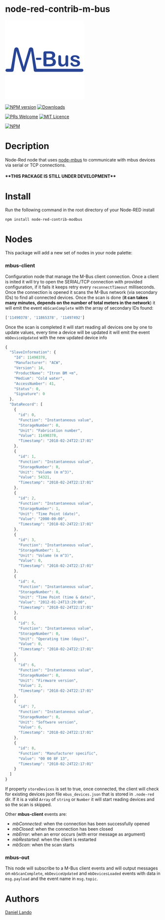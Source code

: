 # node-red-contrib-m-bus
![Logo](images/mbus.png)

[![NPM version](http://img.shields.io/npm/v/node-red-contrib-m-bus.svg)](https://www.npmjs.com/package/node-red-contrib-m-bus)
[![Downloads](https://img.shields.io/npm/dm/node-red-contrib-m-bus.svg)](https://www.npmjs.com/package/node-red-contrib-m-bus)

[![PRs Welcome](https://img.shields.io/badge/PRs-welcome-brightgreen.svg?style=flat-square)](http://makeapullrequest.com)
[![MIT Licence](https://badges.frapsoft.com/os/mit/mit.png?v=103)](https://opensource.org/licenses/mit-license.php)

[![NPM](https://nodei.co/npm/node-red-contrib-m-bus.png?downloads=true)](https://nodei.co/npm/node-red-contrib-m-bus/)

# Decription

Node-Red node that uses [node-mbus](https://github.com/Apollon77/node-mbus) to communicate with mbus devices via serial or TCP connections.

#### \*\*THIS PACKAGE IS STILL UNDER DEVELOPMENT\*\*

# Install

Run the following command in the root directory of your Node-RED install

    npm install node-red-contrib-modbus

# Nodes

This package will add a new set of nodes in your node palette:

### mbus-client

Configuration node that manage the M-Bus client connection. Once a client is inited it will try to open the SERIAL/TCP connection with provided configuration, if it fails it keeps retry every `reconnectTimeout` milliseconds. Once the connection is opened it scans the M-Bus network (via secondary IDs) to find all connected devices. Once the scan is done (**it can takes many minutes, depends on the number of total meters in the network**) it will emit the event `mbScanComplete` with the array of secondary IDs found:

```javascript
['11490378', '11865378', '11497492']
```

Once the scan is completed it will start reading all devices one by one to update values, every time a device will be updated it will emit the event `mbDeviceUpdated` with the new updated device info

```javascript
{
  "SlaveInformation": {
    "Id": 11490378,
    "Manufacturer": "ACW",
    "Version": 14,
    "ProductName": "Itron BM +m",
    "Medium": "Cold water",
    "AccessNumber": 41,
    "Status": 0,
    "Signature": 0
  },
  "DataRecord": [
    {
      "id": 0,
      "Function": "Instantaneous value",
      "StorageNumber": 0,
      "Unit": "Fabrication number",
      "Value": 11490378,
      "Timestamp": "2018-02-24T22:17:01"
    },
    {
      "id": 1,
      "Function": "Instantaneous value",
      "StorageNumber": 0,
      "Unit": "Volume (m m^3)",
      "Value": 54321,
      "Timestamp": "2018-02-24T22:17:01"
    },
    {
      "id": 2,
      "Function": "Instantaneous value",
      "StorageNumber": 1,
      "Unit": "Time Point (date)",
      "Value": "2000-00-00",
      "Timestamp": "2018-02-24T22:17:01"
    },
    {
      "id": 3,
      "Function": "Instantaneous value",
      "StorageNumber": 1,
      "Unit": "Volume (m m^3)",
      "Value": 0,
      "Timestamp": "2018-02-24T22:17:01"
    },
    {
      "id": 4,
      "Function": "Instantaneous value",
      "StorageNumber": 0,
      "Unit": "Time Point (time & date)",
      "Value": "2012-01-24T13:29:00",
      "Timestamp": "2018-02-24T22:17:01"
    },
    {
      "id": 5,
      "Function": "Instantaneous value",
      "StorageNumber": 0,
      "Unit": "Operating time (days)",
      "Value": 0,
      "Timestamp": "2018-02-24T22:17:01"
    },
    {
      "id": 6,
      "Function": "Instantaneous value",
      "StorageNumber": 0,
      "Unit": "Firmware version",
      "Value": 2,
      "Timestamp": "2018-02-24T22:17:01"
    },
    {
      "id": 7,
      "Function": "Instantaneous value",
      "StorageNumber": 0,
      "Unit": "Software version",
      "Value": 6,
      "Timestamp": "2018-02-24T22:17:01"
    },
    {
      "id": 8,
      "Function": "Manufacturer specific",
      "Value": "00 00 8F 13",
      "Timestamp": "2018-02-24T22:17:01"
    }
  ]
}
```

If property `storeDevices` is set to true, once connected, the client will check for existing devices json file `mbus_devices.json` that is stored in `.node-red` dir. If it is a valid `Array` of `string` or `Number` it will start reading devices and so the scan is skipped.

Other **mbus-client** events are:

* *mbConnected*: when the connection has been successfully opened
* *mbClosed*: when the connection has been closed
* *mbError*: when an error occurs (with error message as argument)
* *mbRestarted*: when the client is restarted
* *mbScan*: when the scan starts


### mbus-out

This node will subscribe to a M-Bus client events and will output messages on `mbScanComplete`, `mbDeviceUpdated` and `mbDevicesLoaded` events with data in `msg.payload` and the event name in `msg.topic`.


# Authors

[Daniel Lando](https://github.com/robertsLando)
